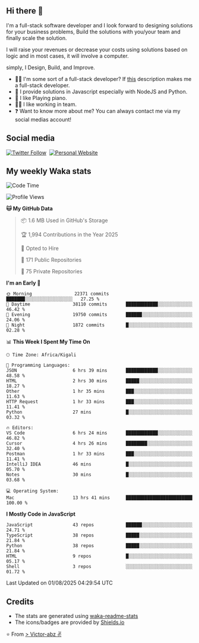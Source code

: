 ## Hi there 👋
I'm a full-stack software developer and I look forward to designing solutions for your business problems, Build the solutions with you/your team and finally scale the solution.

I will raise your revenues or decrease your costs using solutions based on logic and in most cases, it will involve a computer.

simply, I Design, Build, and Improve.

- 👨‍💻 I'm some sort of a full-stack developer? If [this](https://www.w3schools.com/whatis/whatis_fullstack.asp) description makes me a full-stack developer.
- 🌱 I provide solutions in Javascript especially with NodeJS and Python. 
- 🎹 I like Playing piano.
- 👯‍♀️ I like working in team.
- ❓ Want to know more about me? You can always contact me via my social medias account!

## Social media
[![Twitter Follow](https://img.shields.io/twitter/follow/vicky_abz?color=%231DA1F2&label=Twitter&style=for-the-badge&logo=twitter&logoColor=ffffff)](https://twitter.com/vicky_abz)
‎‎ [![Personal Website](https://img.shields.io/static/v1?label=visit&message=victor-abz.com&color=%235F021F&style=for-the-badge)](https://victor-abz.com/)

## My weekly Waka stats
<!--START_SECTION:waka-->
![Code Time](http://img.shields.io/badge/Code%20Time-1%2C878%20hrs%2021%20mins-blue)

![Profile Views](http://img.shields.io/badge/Profile%20Views-0-blue)

**🐱 My GitHub Data** 

> 📦 1.6 MB Used in GitHub's Storage 
 > 
> 🏆 1,994 Contributions in the Year 2025
 > 
> 💼 Opted to Hire
 > 
> 📜 171 Public Repositories 
 > 
> 🔑 75 Private Repositories 
 > 
**I'm an Early 🐤** 

```text
🌞 Morning                22371 commits       ███████░░░░░░░░░░░░░░░░░░   27.25 % 
🌆 Daytime                38110 commits       ████████████░░░░░░░░░░░░░   46.42 % 
🌃 Evening                19750 commits       ██████░░░░░░░░░░░░░░░░░░░   24.06 % 
🌙 Night                  1872 commits        █░░░░░░░░░░░░░░░░░░░░░░░░   02.28 % 
```


📊 **This Week I Spent My Time On** 

```text
🕑︎ Time Zone: Africa/Kigali

💬 Programming Languages: 
JSON                     6 hrs 39 mins       ████████████░░░░░░░░░░░░░   48.58 % 
HTML                     2 hrs 30 mins       █████░░░░░░░░░░░░░░░░░░░░   18.27 % 
Other                    1 hr 35 mins        ███░░░░░░░░░░░░░░░░░░░░░░   11.63 % 
HTTP Request             1 hr 33 mins        ███░░░░░░░░░░░░░░░░░░░░░░   11.41 % 
Python                   27 mins             █░░░░░░░░░░░░░░░░░░░░░░░░   03.32 % 

🔥 Editors: 
VS Code                  6 hrs 24 mins       ████████████░░░░░░░░░░░░░   46.82 % 
Cursor                   4 hrs 26 mins       ████████░░░░░░░░░░░░░░░░░   32.40 % 
Postman                  1 hr 33 mins        ███░░░░░░░░░░░░░░░░░░░░░░   11.41 % 
IntelliJ IDEA            46 mins             █░░░░░░░░░░░░░░░░░░░░░░░░   05.70 % 
Notes                    30 mins             █░░░░░░░░░░░░░░░░░░░░░░░░   03.68 % 

💻 Operating System: 
Mac                      13 hrs 41 mins      █████████████████████████   100.00 % 
```

**I Mostly Code in JavaScript** 

```text
JavaScript               43 repos            ██████░░░░░░░░░░░░░░░░░░░   24.71 % 
TypeScript               38 repos            █████░░░░░░░░░░░░░░░░░░░░   21.84 % 
Python                   38 repos            █████░░░░░░░░░░░░░░░░░░░░   21.84 % 
HTML                     9 repos             █░░░░░░░░░░░░░░░░░░░░░░░░   05.17 % 
Shell                    3 repos             ░░░░░░░░░░░░░░░░░░░░░░░░░   01.72 % 
```




 Last Updated on 01/08/2025 04:29:54 UTC
<!--END_SECTION:waka-->

## Credits
- The stats are generated using [waka-readme-stats](https://github.com/anmol098/waka-readme-stats)
- The icons/badges are provided by [Shields.io](https://shields.io/)

⭐️ From [> Victor-abz ✌](https://victor-abz.com/)
